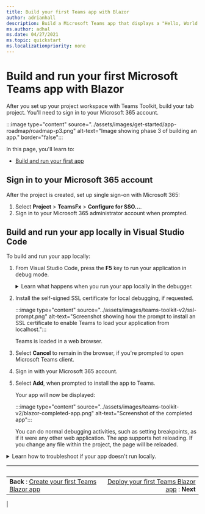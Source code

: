 ```yaml
---
title: Build your first Teams app with Blazor
author: adrianhall
description: Build a Microsoft Teams app that displays a "Hello, World!" message using the Microsoft Teams Toolkit and .NET Blazor.
ms.author: adhal
ms.date: 04/27/2021
ms.topic: quickstart
ms.localizationpriority: none
---
```


# Build and run your first Microsoft Teams app with Blazor

After you set up your project workspace with Teams Toolkit, build your tab project. You'll need to sign in to your Microsoft 365 account.

:::image type="content" source="../assets/images/get-started/app-roadmap/roadmap-p3.png" alt-text="Image showing phase 3 of building an app." border="false":::

In this page, you'll learn to:
- [Build and run your first app](#build-and-run-your-app-locally-in-visual-studio-code)

## Sign in to your Microsoft 365 account

After the project is created, set up single sign-on with Microsoft 365:

   1. Select **Project** > **TeamsFx** > **Configure for SSO...**.
   1. Sign in to your Microsoft 365 administrator account when prompted.

## Build and run your app locally in Visual Studio Code

To build and run your app locally:

1. From Visual Studio Code, press the **F5** key to run your application in debug mode.
    <!-- markdownlint-disable MD033 -->
    <details>
    <summary>Learn what happens when you run your app locally in the debugger.</summary>

    When you select **F5**, the Teams Toolkit:

    1. Registers your application with Azure Active Directory.
    1. Registers your application for "sideloading" in Microsoft Teams.
    1. Starts your application backend running locally.
    1. Starts your application front-end hosted locally.
    1. Starts Microsoft Teams in a web browser with a command to instruct Teams to side load the application (the URL is registered inside the application manifest).

    </details>
1. Install the self-signed SSL certificate for local debugging, if requested.

   :::image type="content" source="../assets/images/teams-toolkit-v2/ssl-prompt.png" alt-text="Screenshot showing how the prompt to install an SSL certificate to enable Teams to load your application from localhost.":::

    Teams is loaded in a web browser.
1. Select **Cancel** to remain in the browser, if you're prompted to open Microsoft Teams client.
1. Sign in with your Microsoft 365 account.
1. Select **Add**, when prompted to install the app to Teams.
   
    Your app will now be displayed:

   :::image type="content" source="../assets/images/teams-toolkit-v2/blazor-completed-app.png" alt-text="Screenshot of the completed app":::

   You can do normal debugging activities, such as setting breakpoints, as if it were any other web application. The app supports hot reloading.  If you change any file within the project, the page will be reloaded.

<!-- markdownlint-disable MD033 -->
<details>
<summary>Learn how to troubleshoot if your app doesn't run locally.</summary>

To run your app in Teams, you need a Microsoft 365 development account that allows app sideloading. For more information about account opening, see [Blazor App Prerequisites](blazor-app-prerequisites.md).

</details>

| &nbsp; | &nbsp; |
|:--- | ---:|
| **Back** : [Create your first Teams Blazor app](first-app-blazor.md) | [Deploy your first Teams Blazor app](deploy-blazor-app.md) : **Next**|
|